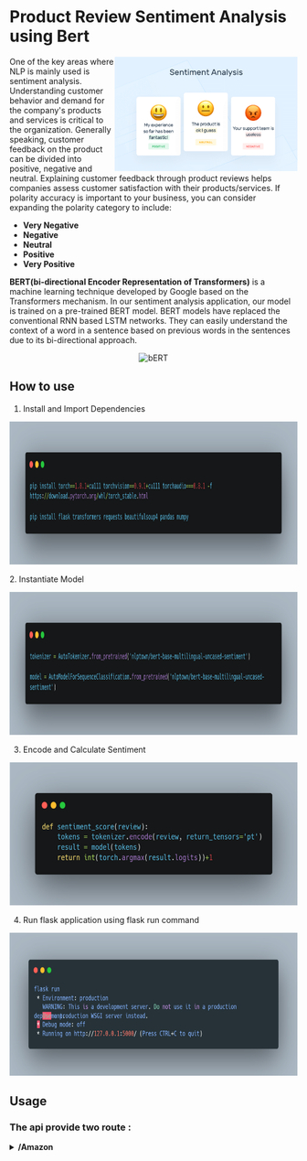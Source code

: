 # Product Review Sentiment Analysis using Bert

<img src="https://github.com/yassinebenabbes/Api_Sentiment_Analysis_Product_Reviews/blob/master/img/55259main.png" align="right"
     alt="Sentiment Analysis logo" width="320" height="200">

One of the key areas where NLP is mainly used is sentiment analysis. Understanding customer behavior and demand for the company's products and services is critical to the organization. Generally speaking, customer feedback on the product can be divided into positive, negative and neutral. Explaining customer feedback through product reviews helps companies assess customer satisfaction with their products/services.
If polarity accuracy is important to your business, you can consider expanding the polarity category to include:



* **Very Negative**
* **Negative**
* **Neutral**
* **Positive**
* **Very Positive**


**BERT(bi-directional Encoder Representation of Transformers)** is a machine learning technique developed by Google based on the Transformers mechanism. In our sentiment analysis application, our model is trained on a pre-trained BERT model. BERT models have replaced the conventional RNN based LSTM networks. They can easily understand the context of a word in a sentence based on previous words in the sentences due to its bi-directional approach.

<p align="center">
<img src="https://www.codemotion.com/magazine/wp-content/uploads/2020/05/bert-google-1200x675.png"
  alt="bERT"
  width="450" height="250">
</p>

## How to use 

1. Install and Import Dependencies
<p align="center">
<img src="https://github.com/yassinebenabbes/Api_Sentiment_Analysis_Product_Reviews/blob/master/img/carbon.png"
  alt="bERT"
  width="650" height="250">
</p>
2. Instantiate Model
<p align="center">
<img src="https://github.com/yassinebenabbes/Api_Sentiment_Analysis_Product_Reviews/blob/master/img/carbon%20(1).png"
  alt="bERT"
  width="650" height="250">
</p>

3. Encode and Calculate Sentiment
<p align="center">
<img src="https://github.com/yassinebenabbes/Api_Sentiment_Analysis_Product_Reviews/blob/master/img/carbon%20(2).png"
  alt="bERT"
  width="650" height="250">
</p>

4. Run flask application using flask run command
<p align="center">
<img src="https://github.com/yassinebenabbes/Api_Sentiment_Analysis_Product_Reviews/blob/master/img/carbon%20(3).png"
  alt="bERT"
  width="650" height="250">
</p>

## Usage

### The api provide two route :


<details><summary><b> /Amazon </b></summary>

1. Post Method:
          - **Query Params** :
                    **Url** = "Amazon Product url "

    ``` sh 
     http://127.0.0.1:5000/amazon?url= "url"
    ```

2. Example And Result :
     
     2.1 - Example
     ``` sh 
     http://127.0.0.1:5000/amazon?url= "https://www.amazon.com/Amazfit-Android-Fitness-Display-Tracking/dp/B09H5TWZQT/ref=sr_1_1_sspa?keywords=fitness+GPS&pf_rd_i=21439846011&pf_rd_m=ATVPDKIKX0DER&pf_rd_p=67c6cf47-c067-447f-a799-b2cb009a7a6e&pf_rd_r=9QQMNCA3BQF4XZCH232H&pf_rd_s=merchandised-search-8&pf_rd_t=101&qid=1640000071&sr=8-1-spons&psc=1&spLa=ZW5jcnlwdGVkUXVhbGlmaWVyPUExQVNEUzY5TEZUT0ROJmVuY3J5cHRlZElkPUEwOTExMTAzM0ZIMVY4QzZDSTNNTCZlbmNyeXB0ZWRBZElkPUEwMTE2NzE5Mk81TFdEVUJDOVhITiZ3aWRnZXROYW1lPXNwX2F0ZiZhY3Rpb249Y2xpY2tSZWRpcmVjdCZkb05vdExvZ0NsaWNrPXRydWU="
    ```
     2.2 - Result
     
    ``` sh
     {
    "Negative_Review": [
        {
            "rating": 1,
            "review": "\n\n  If you're into fitness please don't get this. I tested it vs known good polar chest strap and Garmin venu and those worked well where the Amafit heartrate couldn't keep up it would make my heartrate randomly dip to 50bpm while my other bands said 140. I got 10 hours of sleep one night and it gave me 6 hours. This is off 3 days of testing and heartrate and sleep tracking were way off.\n\n",
            "type": "negative"
        }
    ],
    "Neutral_Review": [
        {
            "rating": 3,
            "review": "\n\n  Me gusto la forma del producto y las imágenes. También las opciones de medir el stress y el oxigeno. Me ha sido bastante preciso en cuanto al sueño . Me gusta mucho la rotación que tiene el marcador horario, permite ver rápidamente las opciones. Creo que sobrevenden la automatización de los ejercicios. No es automático de pasar de un ejercicio a otro. Tienes que hacer al cambio manual. Recoge bien las caminatas pero si pasas a otro ejercicio por algunos minutos (por ejemplo elíptica) tienes que detenerte y cambiar a elíptica y luego si continuas en caminata tienes que detener elíptica y anotar caminata.  De alguna forma pierdes algo del impulso que llevas. Me preocupa si viajo a Europa con el voltaje 220 porque no podré cambiar de los 110 V de los EUA y en este sentido el reloj es inútil. En ninguna parte menciona como se puede lograr la convertibilidad de 110 V a 220 V.  Para poder emparejar con la app Zepp el proceso fue largo y complicado.  Es muy difícil comunicarse con la casa Amazfit para preguntas y si lo logras no responden.\n\n",
            "type": "neutral"
        }
    ],
    "Positive_Review": [
        {
            "rating": 5,
            "review": "\n\n  My daughter showed me an Amazfit GTR 3 Pro she recently purchased and how easy it was to use, and it looked gorgeous on her.  I needed something that looked stylish while monitoring my heart rate, oxygen level, breathing rate, etc. So we searched upon this brand to see what other watches it has to offer.  And I laid my eyes on this rosa color watch, the screen size is just right, not too big for the wrist, yet I was able to see all the text on the big display.  My daughter helped me set this up in just a few minutes.  And I’ve been wearing it since, received so many compliments from others.  Now I have a piece of mind to track how active I am, and if I were sitting too long, it’d remind me to get up and walk a little.  I also love how it monitors sleep patterns; and suggests ways to reduce stress, such as breathing exercises, to help you improve sleep quality.  The biggest plus is, I had not needed to recharge it since I got the watch (it was at 89% battery when I got it last week); now, almost a week has gone by, it is still running smoothly (you don’t have to charge it daily like the other smartwatches).\n\n",
            "type": "positive"
        },
        {
            "rating": 5,
            "review": "\n\n  I purchased the Amazfit GTS 3 to replace my ZTE quartz that died about a year ago. I noticed the GTS 3 is a new model so I decided to try it out.  It's been about a week since I received it and the battery is still going strong.  I've been waiting for a smart watch that does not require charging every day and this one meets that requirement.  The GTS 3 is very light weight so it feels as if you are not even wearing a watch- This is a plus when you're working out.  The strap feels durable and is not thick and bulky-  Again, a good thing when working out and sweating.  The first thing I noticed when it powered on was the bright and colorful screen.  The colorful display really grabs your attention.  This thing has so many features - It'll take me some time to try everything.  The features that I have looked at and really like are : Altimeter, GPS tracking, blood oxygen, receiving notifications, and the long battery life.  Oh, and you can replace the strap also!  I love it so far!\n\n",
            "type": "positive"
        },
        {
            "rating": 5,
            "review": "\n\n  Surprisingly all functions can be on without any premium subscription needed so recommend for those not addicted to certain brands.\n\n",
            "type": "positive"
        },
        {
            "rating": 4,
            "review": "\n\n  Got the gts 3 today. The instruction essentially state pair to your phone, download an app and then proceed. It was not that easy. I had to do many google searches to get enough instructions to change the language from Japanese to English. I would say it took me about 2 hours to complete the setup. Once you are past the initial setup, the watch performs as advertised. Time will tell if it was a good buy.\n\n",
            "type": "positive"
        },
        {
            "rating": 5,
            "review": "\n\n  I am very happy with my purchase of the Amazfit as is the ideal smartwatch for fitness.  Besides looking great, the GTS 3 version has all the apps to keep you fit and healthy.  You can measure your heart rate, blood oxygen level even yout stress level. Moreover, it has an app that measures your water intake and another that makes sure you stand up throughout the day. Lasyly its battery life is awesome, since I charged last I am on my 3rd day with 80% battery life.\n\n",
            "type": "positive"
        },
        {
            "rating": 5,
            "review": "\n\n  Amazing smartwatch at a great price!!The GTS 3 is stylish, I’ve received so many compliments on it and my friends and family couldn’t believe the price tag. The one tap measuring tracks 4 health metrics in one tap, a great quick overview of my health stats without going through each metric by itself. And the battery life is the best I’ve seen. I can wear my watch to bed and not worry about charging it everyday. I’ve learned so much about my sleeping patterns and have utilized the data from my watch to get better sleep.\n\n",
            "type": "positive"
        }
    ],
    "response": "200"}
     
    ```

3. The result is partionned as follows :
     - Negative_Review [] : Contains all negative reviews with rating < 3
     - Neutral_Review [] : Contains all neutral reviews with rating = 3 
     - Positive_Review [] : Contains all neutral reviews with rating > 3 
                                                                         

### Second Route : 
     
<details><summary><b> /Amazon </b></summary>

1. Post Method:
          - **Query Params** :
                    **Url** = "Amazon Product url "

    ``` sh 
     http://127.0.0.1:5000/amazon?url= "url"
    ```

2. Example And Result :
     
     2.1 - Example
     ``` sh 
     http://127.0.0.1:5000/amazon?url= "https://www.amazon.com/Amazfit-Android-Fitness-Display-Tracking/dp/B09H5TWZQT/ref=sr_1_1_sspa?keywords=fitness+GPS&pf_rd_i=21439846011&pf_rd_m=ATVPDKIKX0DER&pf_rd_p=67c6cf47-c067-447f-a799-b2cb009a7a6e&pf_rd_r=9QQMNCA3BQF4XZCH232H&pf_rd_s=merchandised-search-8&pf_rd_t=101&qid=1640000071&sr=8-1-spons&psc=1&spLa=ZW5jcnlwdGVkUXVhbGlmaWVyPUExQVNEUzY5TEZUT0ROJmVuY3J5cHRlZElkPUEwOTExMTAzM0ZIMVY4QzZDSTNNTCZlbmNyeXB0ZWRBZElkPUEwMTE2NzE5Mk81TFdEVUJDOVhITiZ3aWRnZXROYW1lPXNwX2F0ZiZhY3Rpb249Y2xpY2tSZWRpcmVjdCZkb05vdExvZ0NsaWNrPXRydWU="
    ```
     2.2 - Result
     
    ``` sh
     {
    "Negative_Review": [
        {
            "rating": 1,
            "review": "\n\n  If you're into fitness please don't get this. I tested it vs known good polar chest strap and Garmin venu and those worked well where the Amafit heartrate couldn't keep up it would make my heartrate randomly dip to 50bpm while my other bands said 140. I got 10 hours of sleep one night and it gave me 6 hours. This is off 3 days of testing and heartrate and sleep tracking were way off.\n\n",
            "type": "negative"
        }
    ],
    "Neutral_Review": [
        {
            "rating": 3,
            "review": "\n\n  Me gusto la forma del producto y las imágenes. También las opciones de medir el stress y el oxigeno. Me ha sido bastante preciso en cuanto al sueño . Me gusta mucho la rotación que tiene el marcador horario, permite ver rápidamente las opciones. Creo que sobrevenden la automatización de los ejercicios. No es automático de pasar de un ejercicio a otro. Tienes que hacer al cambio manual. Recoge bien las caminatas pero si pasas a otro ejercicio por algunos minutos (por ejemplo elíptica) tienes que detenerte y cambiar a elíptica y luego si continuas en caminata tienes que detener elíptica y anotar caminata.  De alguna forma pierdes algo del impulso que llevas. Me preocupa si viajo a Europa con el voltaje 220 porque no podré cambiar de los 110 V de los EUA y en este sentido el reloj es inútil. En ninguna parte menciona como se puede lograr la convertibilidad de 110 V a 220 V.  Para poder emparejar con la app Zepp el proceso fue largo y complicado.  Es muy difícil comunicarse con la casa Amazfit para preguntas y si lo logras no responden.\n\n",
            "type": "neutral"
        }
    ],
    "Positive_Review": [
        {
            "rating": 5,
            "review": "\n\n  My daughter showed me an Amazfit GTR 3 Pro she recently purchased and how easy it was to use, and it looked gorgeous on her.  I needed something that looked stylish while monitoring my heart rate, oxygen level, breathing rate, etc. So we searched upon this brand to see what other watches it has to offer.  And I laid my eyes on this rosa color watch, the screen size is just right, not too big for the wrist, yet I was able to see all the text on the big display.  My daughter helped me set this up in just a few minutes.  And I’ve been wearing it since, received so many compliments from others.  Now I have a piece of mind to track how active I am, and if I were sitting too long, it’d remind me to get up and walk a little.  I also love how it monitors sleep patterns; and suggests ways to reduce stress, such as breathing exercises, to help you improve sleep quality.  The biggest plus is, I had not needed to recharge it since I got the watch (it was at 89% battery when I got it last week); now, almost a week has gone by, it is still running smoothly (you don’t have to charge it daily like the other smartwatches).\n\n",
            "type": "positive"
        },
        {
            "rating": 5,
            "review": "\n\n  I purchased the Amazfit GTS 3 to replace my ZTE quartz that died about a year ago. I noticed the GTS 3 is a new model so I decided to try it out.  It's been about a week since I received it and the battery is still going strong.  I've been waiting for a smart watch that does not require charging every day and this one meets that requirement.  The GTS 3 is very light weight so it feels as if you are not even wearing a watch- This is a plus when you're working out.  The strap feels durable and is not thick and bulky-  Again, a good thing when working out and sweating.  The first thing I noticed when it powered on was the bright and colorful screen.  The colorful display really grabs your attention.  This thing has so many features - It'll take me some time to try everything.  The features that I have looked at and really like are : Altimeter, GPS tracking, blood oxygen, receiving notifications, and the long battery life.  Oh, and you can replace the strap also!  I love it so far!\n\n",
            "type": "positive"
        },
        {
            "rating": 5,
            "review": "\n\n  Surprisingly all functions can be on without any premium subscription needed so recommend for those not addicted to certain brands.\n\n",
            "type": "positive"
        },
        {
            "rating": 4,
            "review": "\n\n  Got the gts 3 today. The instruction essentially state pair to your phone, download an app and then proceed. It was not that easy. I had to do many google searches to get enough instructions to change the language from Japanese to English. I would say it took me about 2 hours to complete the setup. Once you are past the initial setup, the watch performs as advertised. Time will tell if it was a good buy.\n\n",
            "type": "positive"
        },
        {
            "rating": 5,
            "review": "\n\n  I am very happy with my purchase of the Amazfit as is the ideal smartwatch for fitness.  Besides looking great, the GTS 3 version has all the apps to keep you fit and healthy.  You can measure your heart rate, blood oxygen level even yout stress level. Moreover, it has an app that measures your water intake and another that makes sure you stand up throughout the day. Lasyly its battery life is awesome, since I charged last I am on my 3rd day with 80% battery life.\n\n",
            "type": "positive"
        },
        {
            "rating": 5,
            "review": "\n\n  Amazing smartwatch at a great price!!The GTS 3 is stylish, I’ve received so many compliments on it and my friends and family couldn’t believe the price tag. The one tap measuring tracks 4 health metrics in one tap, a great quick overview of my health stats without going through each metric by itself. And the battery life is the best I’ve seen. I can wear my watch to bed and not worry about charging it everyday. I’ve learned so much about my sleeping patterns and have utilized the data from my watch to get better sleep.\n\n",
            "type": "positive"
        }
    ],
    "response": "200"}
     
    ```

3. The result is partionned as follows :
     - Negative_Review [] : Contains all negative reviews with rating < 3
     - Neutral_Review [] : Contains all neutral reviews with rating = 3 
     - Positive_Review [] : Contains all neutral reviews with rating > 3 
                                                                         

